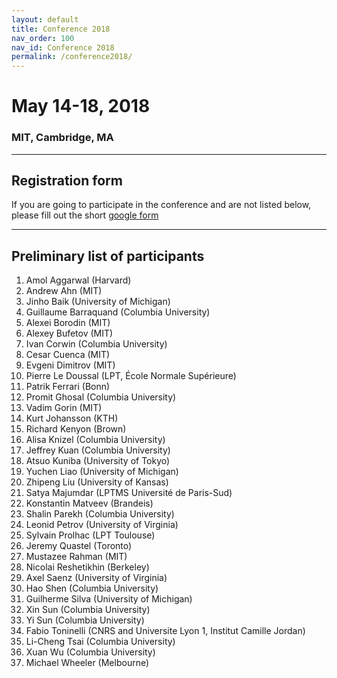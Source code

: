 ```yaml
---
layout: default
title: Conference 2018
nav_order: 100
nav_id: Conference 2018
permalink: /conference2018/
---
```


# May 14-18, 2018

### MIT, Cambridge, MA

---

## Registration form

If you are going to participate in the conference and are not listed below, please fill out the short [google form](https://docs.google.com/forms/d/e/1FAIpQLSd1VkdcfST04yqtHNogt8T3s84q58-Y937EFaGDajveq9M67w/viewform)

---

## Preliminary list of participants

1. Amol Aggarwal (Harvard)
1. Andrew Ahn (MIT)
1. Jinho Baik (University of Michigan)
1. Guillaume Barraquand (Columbia University)
1. Alexei Borodin (MIT)
1. Alexey Bufetov (MIT)
1. Ivan Corwin (Columbia University)
1. Cesar Cuenca (MIT)
1. Evgeni Dimitrov (MIT)
1. Pierre Le Doussal (LPT, École Normale Supérieure)
1. Patrik Ferrari (Bonn)
1. Promit Ghosal (Columbia University)
1. Vadim Gorin (MIT)
1. Kurt Johansson (KTH)
1. Richard Kenyon (Brown)
1. Alisa Knizel (Columbia University)
1. Jeffrey Kuan (Columbia University)
1. Atsuo Kuniba (University of Tokyo)
1. Yuchen Liao (University of Michigan)
1. Zhipeng Liu (University of Kansas)
1. Satya Majumdar (LPTMS Université de Paris-Sud)
1. Konstantin Matveev (Brandeis)
1. Shalin Parekh (Columbia University)
1. Leonid Petrov (University of Virginia)
1. Sylvain Prolhac (LPT Toulouse)
1. Jeremy Quastel (Toronto)
1. Mustazee Rahman (MIT)
1. Nicolai Reshetikhin (Berkeley)
1. Axel Saenz (University of Virginia)
1. Hao Shen (Columbia University)
1. Guilherme Silva (University of Michigan)
1. Xin Sun (Columbia University)
1. Yi Sun (Columbia University)
1. Fabio Toninelli (CNRS and Universite Lyon 1, Institut Camille Jordan)
1. Li-Cheng Tsai (Columbia University)
1. Xuan Wu (Columbia University)
1. Michael Wheeler (Melbourne)
